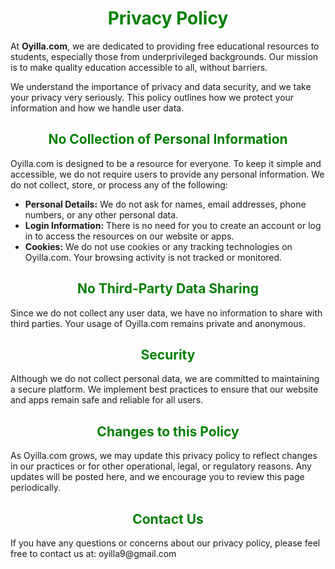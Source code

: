 <!-- ####### HEY, I AM THE SOURCE EDITOR! #########-->
<h1 id="privacy-policy" style="text-align: center;"><span style="color: #008000;">Privacy Policy</span></h1>
<p>At&nbsp;<strong>Oyilla.com</strong>, we are dedicated to providing free educational resources to students, especially those from underprivileged backgrounds. Our mission is to make quality education accessible to all, without barriers.</p>
<p>We understand the importance of privacy and data security, and we take your privacy very seriously. This policy outlines how we protect your information and how we handle user data.</p>
<h2 id="no-collection-of-personal-information" style="text-align: center;"><span style="color: #008000;">No Collection of Personal Information</span></h2>
<p>Oyilla.com is designed to be a resource for everyone. To keep it simple and accessible, we do not require users to provide any personal information. We do not collect, store, or process any of the following:</p>
<ul>
<li><strong>Personal Details:</strong>&nbsp;We do not ask for names, email addresses, phone numbers, or any other personal data.</li>
<li><strong>Login Information:</strong>&nbsp;There is no need for you to create an account or log in to access the resources on our website or apps.</li>
<li><strong>Cookies:</strong>&nbsp;We do not use cookies or any tracking technologies on Oyilla.com. Your browsing activity is not tracked or monitored.</li>
</ul>
<h2 id="no-third-party-data-sharing" style="text-align: center;"><span style="color: #008000;">No Third-Party Data Sharing</span></h2>
<p>Since we do not collect any user data, we have no information to share with third parties. Your usage of Oyilla.com remains private and anonymous.</p>
<h2 id="security" style="text-align: center;"><span style="color: #008000;">Security</span></h2>
<p>Although we do not collect personal data, we are committed to maintaining a secure platform. We implement best practices to ensure that our website and apps remain safe and reliable for all users.</p>
<h2 id="changes-to-this-policy" style="text-align: center;"><span style="color: #008000;">Changes to this Policy</span></h2>
<p>As Oyilla.com grows, we may update this privacy policy to reflect changes in our practices or for other operational, legal, or regulatory reasons. Any updates will be posted here, and we encourage you to review this page periodically.</p>
<h2 id="contact-us" style="text-align: center;"><span style="color: #008000;">Contact Us</span></h2>
<p>If you have any questions or concerns about our privacy policy, please feel free to contact us at: oyilla9@gmail.com</p>